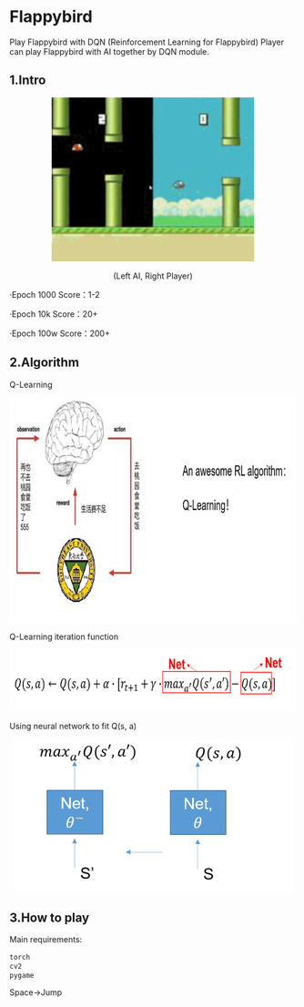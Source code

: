 # Flappybird
Play Flappybird with DQN (Reinforcement Learning for Flappybird)
Player can play Flappybird with AI together by DQN module.

## 1.Intro
<div align=center>
<img src="https://github.com/Luciferbobo/Flappybird/blob/main/Fig/Flappybird.gif" width="356" height="288"> 
  
(Left AI, Right Player)
  
</div>

·Epoch 1000     Score：1-2 

·Epoch 10k       Score：20+

·Epoch 100w    Score：200+ 



## 2.Algorithm

Q-Learning
<div align=center>
<img src="https://github.com/Luciferbobo/Flappybird/blob/main/Fig/s1.png" width="840" height="395">  
</div>


Q-Learning iteration function
<div align=center>
<img src="https://github.com/Luciferbobo/Flappybird/blob/main/Fig/s3.png" width="690" height="109">  
</div>

Using neural network to fit Q(s, a)
<div align=center>
<img src="https://github.com/Luciferbobo/Flappybird/blob/main/Fig/s2.png" width="493" height="270">  
</div>

## 3.How to play

Main requirements:
~~~shell
torch
cv2
pygame
~~~

Space→Jump

